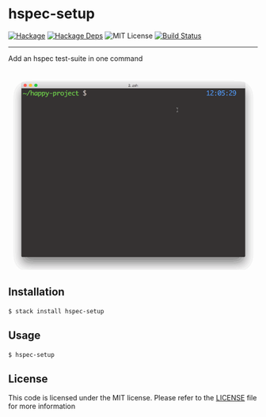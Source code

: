 # hspec-setup
[![Hackage](https://img.shields.io/hackage/v/hspec-setup.svg)](http://hackage.haskell.org/package/hspec-setup)
[![Hackage Deps](https://img.shields.io/hackage-deps/v/hspec-setup.svg)](http://hackage.haskell.org/package/hspec-setup)
![MIT License](https://img.shields.io/github/license/yamadapc/haskell-hspec-setup.svg)
[![Build Status](https://travis-ci.org/yamadapc/haskell-hspec-setup.svg?branch=master)](https://travis-ci.org/yamadapc/haskell-hspec-setup)
- - -
Add an hspec test-suite in one command

![](/demo.gif)

## Installation
```
$ stack install hspec-setup
```

## Usage
```
$ hspec-setup
```

## License
This code is licensed under the MIT license. Please refer to the
[LICENSE](/LICENSEE) file for more information
